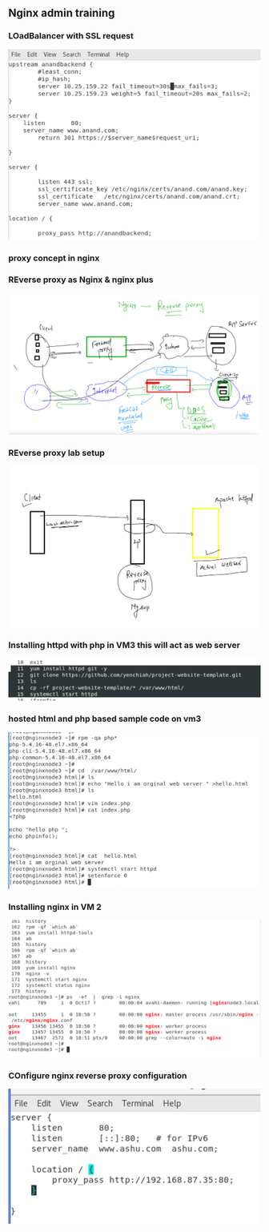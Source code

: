 ## Nginx admin training 

### LOadBalancer with SSL request 

<img src="ssl.png">


### proxy concept in nginx 

### REverse proxy as Nginx & nginx plus 

<img src="ngpr.png">

### REverse proxy lab setup 

<img src="rv.png">

### Installing httpd with php in VM3 this will act as web server 

<img src="vm3.png">

### hosted html and php based sample code on vm3 

<img src="hostvm3.png">

### Installing nginx in VM 2

<img src="install.png">

### COnfigure nginx reverse proxy configuration 

<img src="rvc.png">


